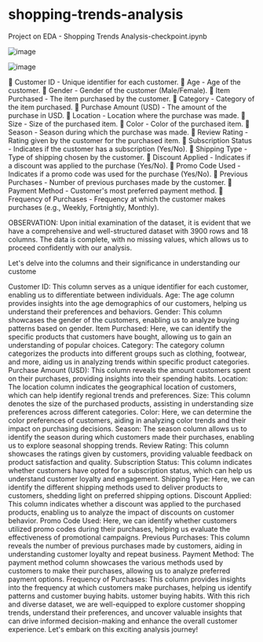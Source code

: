 # shopping-trends-analysis
Project on EDA - Shopping Trends Analysis-checkpoint.ipynb

![image](https://github.com/user-attachments/assets/bc705575-38aa-4a9e-be9a-31468eee3062)

 
![image](https://github.com/user-attachments/assets/229bd891-5e5d-46c3-b241-8ff46fd44bdf)


📌 Customer ID - Unique identifier for each customer.
📌 Age - Age of the customer.
📌 Gender - Gender of the customer (Male/Female).
📌 Item Purchased - The item purchased by the customer.
📌 Category - Category of the item purchased.
📌 Purchase Amount (USD) - The amount of the purchase in USD.
📌 Location - Location where the purchase was made.
📌 Size - Size of the purchased item.
📌 Color - Color of the purchased item.
📌 Season - Season during which the purchase was made.
📌 Review Rating - Rating given by the customer for the purchased item.
📌 Subscription Status - Indicates if the customer has a subscription (Yes/No).
📌 Shipping Type - Type of shipping chosen by the customer.
📌 Discount Applied - Indicates if a discount was applied to the purchase (Yes/No).
📌 Promo Code Used - Indicates if a promo code was used for the purchase (Yes/No).
📌 Previous Purchases - Number of previous purchases made by the customer.
📌 Payment Method - Customer's most preferred payment method.
📌 Frequency of Purchases - Frequency at which the customer makes purchases (e.g., Weekly, Fortnightly, Monthly).


OBSERVATION:
Upon initial examination of the dataset, it is evident that we have a comprehensive and well-structured dataset with 3900 rows and 18 columns. The data is complete, with no missing values, which allows us to proceed confidently with our analysis.

Let's delve into the columns and their significance in understanding our custome

Customer ID: This column serves as a unique identifier for each customer, enabling us to differentiate between individuals.
Age: The age column provides insights into the age demographics of our customers, helping us understand their preferences and behaviors.
Gender: This column showcases the gender of the customers, enabling us to analyze buying patterns based on gender.
Item Purchased: Here, we can identify the specific products that customers have bought, allowing us to gain an understanding of popular choices.
Category: The category column categorizes the products into different groups such as clothing, footwear, and more, aiding us in analyzing trends within specific product categories.
Purchase Amount (USD): This column reveals the amount customers spent on their purchases, providing insights into their spending habits.
Location: The location column indicates the geographical location of customers, which can help identify regional trends and preferences.
Size: This column denotes the size of the purchased products, assisting in understanding size preferences across different categories.
Color: Here, we can determine the color preferences of customers, aiding in analyzing color trends and their impact on purchasing decisions.
Season: The season column allows us to identify the season during which customers made their purchases, enabling us to explore seasonal shopping trends.
Review Rating: This column showcases the ratings given by customers, providing valuable feedback on product satisfaction and quality.
Subscription Status: This column indicates whether customers have opted for a subscription status, which can help us understand customer loyalty and engagement.
Shipping Type: Here, we can identify the different shipping methods used to deliver products to customers, shedding light on preferred shipping options.
Discount Applied: This column indicates whether a discount was applied to the purchased products, enabling us to analyze the impact of discounts on customer behavior.
Promo Code Used: Here, we can identify whether customers utilized promo codes during their purchases, helping us evaluate the effectiveness of promotional campaigns.
Previous Purchases: This column reveals the number of previous purchases made by customers, aiding in understanding customer loyalty and repeat business.
Payment Method: The payment method column showcases the various methods used by customers to make their purchases, allowing us to analyze preferred payment options.
Frequency of Purchases: This column provides insights into the frequency at which customers make purchases, helping us identify patterns and customer buying habits.
ustomer buying habits. With this rich and diverse dataset, we are well-equipped to explore customer shopping trends, understand their preferences, and uncover valuable insights that can drive informed decision-making and enhance the overall customer experience. Let's embark on this exciting analysis journey!
